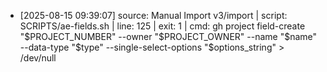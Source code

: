---
---
- [2025-08-15 09:39:07] source: Manual Import v3/import | script: SCRIPTS/ae-fields.sh | line: 125 | exit: 1 | cmd: gh project field-create "$PROJECT_NUMBER" --owner "$PROJECT_OWNER" --name "$name" --data-type "$type" --single-select-options "$options_string" > /dev/null

